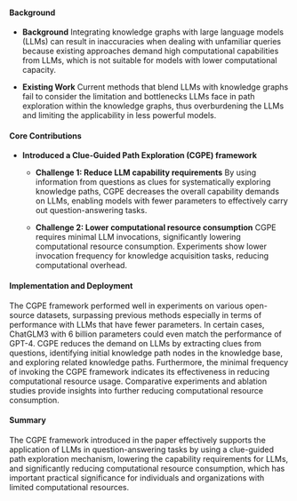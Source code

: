 #### Background
- **Background**
Integrating knowledge graphs with large language models (LLMs) can result in inaccuracies when dealing with unfamiliar queries because existing approaches demand high computational capabilities from LLMs, which is not suitable for models with lower computational capacity.

- **Existing Work**
Current methods that blend LLMs with knowledge graphs fail to consider the limitation and bottlenecks LLMs face in path exploration within the knowledge graphs, thus overburdening the LLMs and limiting the applicability in less powerful models.

#### Core Contributions
- **Introduced a Clue-Guided Path Exploration (CGPE) framework**
  - **Challenge 1: Reduce LLM capability requirements**
      By using information from questions as clues for systematically exploring knowledge paths, CGPE decreases the overall capability demands on LLMs, enabling models with fewer parameters to effectively carry out question-answering tasks.
  
  - **Challenge 2: Lower computational resource consumption**
      CGPE requires minimal LLM invocations, significantly lowering computational resource consumption. Experiments show lower invocation frequency for knowledge acquisition tasks, reducing computational overhead.

#### Implementation and Deployment
The CGPE framework performed well in experiments on various open-source datasets, surpassing previous methods especially in terms of performance with LLMs that have fewer parameters. In certain cases, ChatGLM3 with 6 billion parameters could even match the performance of GPT-4. CGPE reduces the demand on LLMs by extracting clues from questions, identifying initial knowledge path nodes in the knowledge base, and exploring related knowledge paths. Furthermore, the minimal frequency of invoking the CGPE framework indicates its effectiveness in reducing computational resource usage. Comparative experiments and ablation studies provide insights into further reducing computational resource consumption.

#### Summary
The CGPE framework introduced in the paper effectively supports the application of LLMs in question-answering tasks by using a clue-guided path exploration mechanism, lowering the capability requirements for LLMs, and significantly reducing computational resource consumption, which has important practical significance for individuals and organizations with limited computational resources.
